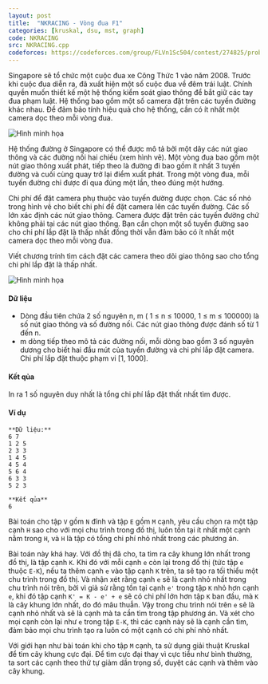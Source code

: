 ```yaml
---
layout: post
title:  "NKRACING - Vòng đua F1"
categories: [kruskal, dsu, mst, graph]
code: NKRACING
src: NKRACING.cpp
codeforces: https://codeforces.com/group/FLVn1Sc504/contest/274825/problem/J
---
```




  


Singapore sẽ tổ chức một cuộc đua xe Công Thức 1 vào năm 2008. Trước khi cuộc đua diễn ra, đã xuất hiện một số cuộc đua về đêm trái luật. Chính quyền muốn thiết kế một hệ thống kiểm soát giao thông để bắt giữ các tay đua phạm luật. Hệ thống bao gồm một số camera đặt trên các tuyến đường khác nhau. Để đảm bảo tính hiệu quả cho hệ thống, cần có ít nhất một camera dọc theo mỗi vòng đua.

![Hình minh họa](https://vn.spoj.com/SPOJVN/content/NKRACING_1)

Hệ thống đường ở Singapore có thể được mô tả bởi một dãy các nút giao thông và các đường nối hai chiều (xem hình vẽ). Một vòng đua bao gồm một nút giao thông xuất phát, tiếp theo là đường đi bao gồm ít nhất 3 tuyến đường và cuối cùng quay trở lại điểm xuất phát. Trong một vòng đua, mỗi tuyến đường chỉ được đi qua đúng một lần, theo đúng một hướng.

Chi phí để đặt camera phụ thuộc vào tuyến đường được chọn. Các số nhỏ trong hình vẽ cho biết chi phí để đặt camera lên các tuyến đường. Các số lớn xác định các nút giao thông. Camera được đặt trên các tuyến đường chứ không phải tại các nút giao thông. Bạn cần chọn một số tuyến đường sao cho chi phí lắp đặt là thấp nhất đồng thời vẫn đảm bảo có ít nhất một camera dọc theo mỗi vòng đua.

Viết chương trính tìm cách đặt các camera theo dõi giao thông sao cho tổng chi phí lắp đặt là thấp nhất.

![Hình minh họa](https://vn.spoj.com/SPOJVN/content/NKRACING_2)

#### Dữ liệu

+ Dòng đầu tiên chứa 2 số nguyên n, m ( 1 ≤ n ≤ 10000, 1 ≤ m ≤ 100000) là số nút giao thông và số đường nối. Các nút giao thông được đánh số từ 1 đến n.
+ m dòng tiếp theo mô tả các đường nối, mỗi dòng bao gồm 3 số nguyên dương cho biết hai đầu mút của tuyến đường và chi phí lắp đặt camera. Chi phí lắp đặt thuộc phạm vi \[1, 1000\].

#### Kết qủa

In ra 1 số nguyên duy nhất là tổng chi phí lắp đặt thất nhất tìm được.

#### Ví dụ

```
**Dữ liệu:**
6 7
1 2 5
2 3 3
1 4 5
4 5 4
5 6 4
6 3 3
5 2 3

**Kết qủa**
6
```

<!--more-->



Bài toán cho tập `V` gồm `N` đỉnh và tập `E` gồm `M` cạnh, yêu cầu chọn ra một tập cạnh `H` sao cho với mọi chu trình trong đồ thị, luôn tồn tại ít nhất một cạnh nằm trong `H`, và `H` là tập có tổng chi phí nhỏ nhất trong các phương án.

Bài toán này khá hay. Với đồ thị đã cho, ta tìm ra cây khung lớn nhất trong đồ thị, là tập cạnh `K`. Khi đó với mỗi cạnh `e` còn lại trong đồ thị (tức tập `e` thuộc `E-K`), nếu ta thêm cạnh `e` vào tập cạnh `K` trên, ta sẽ tạo ra tối thiểu một chu trình trong đồ thị. Và nhận xét rằng cạnh `e` sẽ là cạnh nhỏ nhất trong chu trình nói trên, bởi vì giả sử rằng tồn tại cạnh `e'` trong tập `K` nhỏ hơn cạnh `e`, khi đó tập cạnh `K' = K - e' + e` sẽ có chi phí lớn hơn tập `K` ban đầu, mà `K` là cây khung lớn nhất, do đó mâu thuẫn. Vậy trong chu trình nói trên `e` sẽ là cạnh nhỏ nhất và sẽ là cạnh mà ta cần tìm trong tập phương án. Và xét cho mọi cạnh còn lại như `e` trong tập `E-K`, thì các cạnh này sẽ là cạnh cần tìm, đảm bảo mọi chu trình tạo ra luôn có một cạnh có chi phí nhỏ nhất.

Với giới hạn như bài toán khi cho tập `M` cạnh, ta sử dụng giải thuật Kruskal để tìm cây khung cực đại. Để tìm cực đại thay vì cực tiểu như bình thường, ta sort các cạnh theo thứ tự giảm dần trọng số, duyệt các cạnh và thêm vào cây khung.
